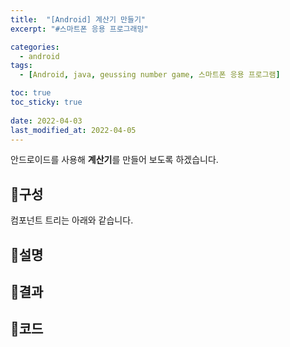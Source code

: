 ```yaml
---
title:  "[Android] 계산기 만들기"
excerpt: "#스마트폰 응용 프로그래밍"

categories:
  - android
tags:
  - [Android, java, geussing number game, 스마트폰 응용 프로그램]

toc: true
toc_sticky: true
 
date: 2022-04-03
last_modified_at: 2022-04-05
---
```


안드로이드를 사용해 **계산기**를 만들어 보도록 하겠습니다.

## 📜구성
컴포넌트 트리는 아래와 같습니다.

## 📜설명

## 📜결과

## 📜코드